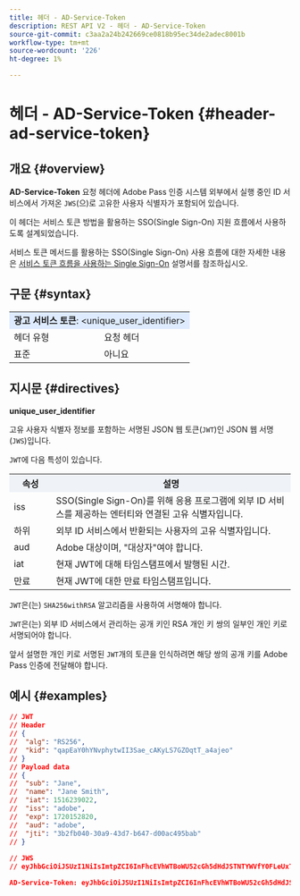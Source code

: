```yaml
---
title: 헤더 - AD-Service-Token
description: REST API V2 - 헤더 - AD-Service-Token
source-git-commit: c3aa2a24b242669ce0818b95ec34de2adec8001b
workflow-type: tm+mt
source-wordcount: '226'
ht-degree: 1%

---
```



# 헤더 - AD-Service-Token {#header-ad-service-token}

## 개요 {#overview}

<b>AD-Service-Token</b> 요청 헤더에 Adobe Pass 인증 시스템 외부에서 실행 중인 ID 서비스에서 가져온 `JWS`(으)로 고유한 사용자 식별자가 포함되어 있습니다.

이 헤더는 서비스 토큰 방법을 활용하는 SSO(Single Sign-On) 지원 흐름에서 사용하도록 설계되었습니다.

서비스 토큰 메서드를 활용하는 SSO(Single Sign-On) 사용 흐름에 대한 자세한 내용은 [서비스 토큰 흐름을 사용하는 Single Sign-On](../../flows/single-sign-on-flows/rest-api-v2-single-sign-on-service-token-flows.md) 설명서를 참조하십시오.

## 구문 {#syntax}

<table>
   <tr>
      <td style="background-color: #DEEBFF;" colspan="2"><b>광고 서비스 토큰</b>: &lt;unique_user_identifier&gt;</td>
   </tr>
   <tr>
      <td>헤더 유형</td>
      <td>요청 헤더</td>
   </tr>
   <tr>
      <td>표준</td>
      <td>아니요</td>
   </tr>
</table>

## 지시문 {#directives}

<b>unique_user_identifier</b>

고유 사용자 식별자 정보를 포함하는 서명된 JSON 웹 토큰(`JWT`)인 JSON 웹 서명(`JWS`)입니다.

`JWT`에 다음 특성이 있습니다.

<table>
   <tr>
      <th style="background-color: #EFF2F7; width: 15%;">속성</th>
      <th style="background-color: #EFF2F7;">설명</th>
   </tr>
   <tr>
      <td>iss</td>
      <td>SSO(Single Sign-On)를 위해 응용 프로그램에 외부 ID 서비스를 제공하는 엔터티와 연결된 고유 식별자입니다.</td>
   </tr>
   <tr>
      <td>하위</td>
      <td>외부 ID 서비스에서 반환되는 사용자의 고유 식별자입니다.</td>
   </tr>
   <tr>
      <td>aud</td>
      <td>Adobe 대상이며, "대상자"여야 합니다.</td>
   </tr>
   <tr>
      <td>iat</td>
      <td>현재 JWT에 대해 타임스탬프에서 발행된 시간.</td>
   </tr>
   <tr>
      <td>만료</td>
      <td>현재 JWT에 대한 만료 타임스탬프입니다.</td>
   </tr>
</table>

`JWT`은(는) `SHA256withRSA` 알고리즘을 사용하여 서명해야 합니다.

`JWT`은(는) 외부 ID 서비스에서 관리하는 공개 키인 RSA 개인 키 쌍의 일부인 개인 키로 서명되어야 합니다.

앞서 설명한 개인 키로 서명된 `JWT`개의 토큰을 인식하려면 해당 쌍의 공개 키를 Adobe Pass 인증에 전달해야 합니다.

## 예시 {#examples}

```JSON
// JWT
// Header
// {
//  "alg": "RS256",
//  "kid": "qapEaY0hYNvphytwII3Sae_cAKyLS7GZOqtT_a4ajeo"
// }
// Payload data
// {
//  "sub": "Jane",
//  "name": "Jane Smith",
//  "iat": 1516239022,
//  "iss": "adobe",
//  "exp": 1720152820,
//  "aud": "adobe",
//  "jti": "3b2fb040-30a9-43d7-b647-d00ac495bab"
// }
 
// JWS
// eyJhbGciOiJSUzI1NiIsImtpZCI6InFhcEVhWTBoWU52cGh5dHdJSTNTYWVfY0FLeUxTN0daT3F0VF9hNGFqZW8ifQ.eyJzdWIiOiJKYW5lIiwibmFtZSI6IkphbmUgU21pdGgiLCJpYXQiOjE1MTYyMzkwMjIsImlzcyI6ImFkb2JlIiwiZXhwIjoxNzIwMTUyODIwLCJhdWQiOiJhZG9iZSIsImp0aSI6IjNiMmZiMDQwLTMwYTktNDNkNy1iNjQ3LWQwMGFjNDk1YmFiIn0.stHLZFh-635LDNjv9HRHzq912ICNCVGUS3f4RS_bAxpUiUSB6CShS2VvU4V-THEXj7d_zk1mxtPP0QM_pCrh4Vk2GaPRa856Bt_PhsfQY-_benDcB6MIoFX67qrREGncGiv7JEs3ksa-P1YvBYXolT7t52K093kFaQtICfB-aBa8danRZvUrJHjjFoILEpTbQuzxKRN6y36J3p1FZ-SfDuofHp3SnXDrWFRYyXYQnb9WFlhNBxR400-0vzTONZYd097WWy1shMw5V8TvIDvCDE5ifqk31gMdYga-N3JkcTA5QoW7Zl80UV7BhR5v14Va1IZLcbFra_UJdEzbBwW_nA

AD-Service-Token: eyJhbGciOiJSUzI1NiIsImtpZCI6InFhcEVhWTBoWU52cGh5dHdJSTNTYWVfY0FLeUxTN0daT3F0VF9hNGFqZW8ifQ.eyJzdWIiOiJKYW5lIiwibmFtZSI6IkphbmUgU21pdGgiLCJpYXQiOjE1MTYyMzkwMjIsImlzcyI6ImFkb2JlIiwiZXhwIjoxNzIwMTUyODIwLCJhdWQiOiJhZG9iZSIsImp0aSI6IjNiMmZiMDQwLTMwYTktNDNkNy1iNjQ3LWQwMGFjNDk1YmFiIn0.stHLZFh-635LDNjv9HRHzq912ICNCVGUS3f4RS_bAxpUiUSB6CShS2VvU4V-THEXj7d_zk1mxtPP0QM_pCrh4Vk2GaPRa856Bt_PhsfQY-_benDcB6MIoFX67qrREGncGiv7JEs3ksa-P1YvBYXolT7t52K093kFaQtICfB-aBa8danRZvUrJHjjFoILEpTbQuzxKRN6y36J3p1FZ-SfDuofHp3SnXDrWFRYyXYQnb9WFlhNBxR400-0vzTONZYd097WWy1shMw5V8TvIDvCDE5ifqk31gMdYga-N3JkcTA5QoW7Zl80UV7BhR5v14Va1IZLcbFra_UJdEzbBwW_nA
```
